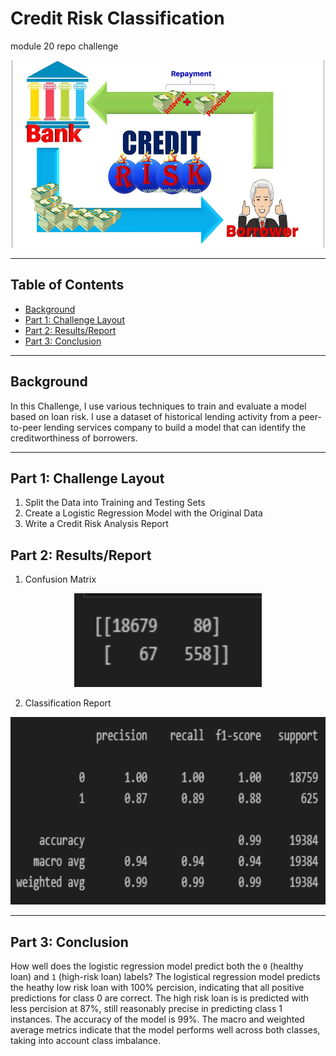 # Credit Risk Classification
module 20 repo challenge

<p align="center">
<img src="Images/credit_pic.jpg" alt="crypto graphic" width="500" height="300"  >
</p>
  
---
## Table of Contents

- [Background](#background)
- [Part 1: Challenge Layout](#layout)
- [Part 2: Results/Report](#result)
- [Part 3: Conclusion](#conclusion)

---
## Background <a name="background"></a>

In this Challenge, I use various techniques to train and evaluate a model based on loan risk. I use a dataset of historical lending activity from a peer-to-peer lending services company to build a model that can identify the creditworthiness of borrowers.

---
## Part 1: Challenge Layout <a name="layout"></a>

1. Split the Data into Training and Testing Sets
2. Create a Logistic Regression Model with the Original Data
3. Write a Credit Risk Analysis Report

## Part 2: Results/Report <a name="result"></a>

1. Confusion Matrix
   
<p align="center">
<img src="Images/confusion_mat.png" alt="confusion_mat" width="300" height="150"  >
</p>

2.  Classification Report
   
<p align="center">
<img src="Images/classification_report.png" alt="classification_report" width="600" height="300"  >
</p> 

---
## Part 3: Conclusion <a name="conclusion"></a>   
How well does the logistic regression model predict both the `0` (healthy loan) and `1` (high-risk loan) labels?
 The logistical regression model predicts the heathy low risk loan with 100% percision, indicating that all positive predictions for class 0 are correct. The high risk loan is is predicted with less percision at 87%, still reasonably precise in predicting class 1 instances. The accuracy of the model is 99%. The macro and weighted average metrics indicate that the model performs well across both classes, taking into account class imbalance.

